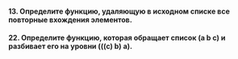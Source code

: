 ####  	13. Определите функцию, удаляющую в исходном списке все повторные вхождения элементов.
#### 	22. Определите функцию, которая обращает список (а b с) и разбивает его на уровни (((с) b) а).
